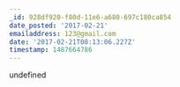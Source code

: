 ```yaml
---
_id: 928df920-f80d-11e6-a680-697c180ca854
date_posted: '2017-02-21'
emailaddress: 123@gmail.com
date: '2017-02-21T08:13:06.227Z'
timestamp: 1487664786
---
```

undefined
